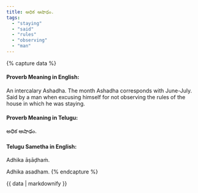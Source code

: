 ```yaml
---
title: అధిక ఆషాఢం.
tags:
  - "staying"
  - "said"
  - "rules"
  - "observing"
  - "man"
---
```


{% capture data %}
#### Proverb Meaning in English:
An intercalary Ashadha.
The month Ashadha corresponds with June-July.
Said by a man when excusing himself for not observing the rules of the house in which he was staying.

#### Proverb Meaning in Telugu:
అధిక ఆషాఢం.

#### Telugu Sametha in English:
Adhika āṣāḍhaṁ.

Adhika asadham.
{% endcapture %}

{{ data | markdownify }}

